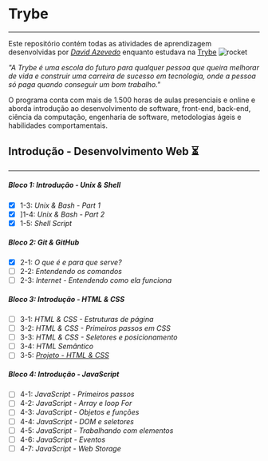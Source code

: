 # Trybe 

---

Este repositório contém todas as atividades de aprendizagem desenvolvidas por *[David Azevedo](https://www.linkedin.com/in/dl-azevedo/)* enquanto estudava na [Trybe](https://www.betrybe.com/) ![rocket](https://github.githubassets.com/images/icons/emoji/unicode/1f680.png)

*"A Trybe é uma escola do futuro para qualquer pessoa que queira melhorar de vida e construir uma carreira de sucesso em tecnologia, onde a pessoa só paga quando conseguir um bom trabalho."*

O programa conta com mais de 1.500 horas de aulas presenciais e online e aborda introdução ao desenvolvimento de software, front-end, back-end, ciência da computação, engenharia de software, metodologias ágeis e habilidades comportamentais.

## Introdução - Desenvolvimento Web :hourglass_flowing_sand:

***

##### Bloco 1: Introdução - Unix & Shell

- [x] 1-3: *Unix & Bash - Part 1*
- [x] ]1-4: *Unix & Bash - Part 2*
- [x] 1-5: *Shell Script*

##### Bloco 2: Git & GitHub

- [x] 2-1: *O que é e para que serve?*
- [ ] 2-2: *Entendendo os comandos*
- [ ] 2-3: *Internet - Entendendo como ela funciona*

##### Bloco 3: Introdução - HTML & CSS

- [ ] 3-1: *HTML & CSS - Estruturas de página*
- [ ] 3-2: *HTML & CSS - Primeiros passos em CSS*
- [ ] 3-3: *HTML & CSS - Seletores e posicionamento*
- [ ] 3-4: *HTML Semântico*
- [ ] 3-5: *[Projeto - HTML & CSS](https://gomesanac.github.io/projetos/html-css/index.html)*

##### Bloco 4: Introdução - JavaScript

- [ ] 4-1: *JavaScript - Primeiros passos*
- [ ] 4-2: *JavaScript - Array e loop For*
- [ ] 4-3: *JavaScript - Objetos e funções*
- [ ] 4-4: *JavaScript - DOM e seletores*
- [ ] 4-5: *JavaScript - Trabalhando com elementos*
- [ ] 4-6: *JavaScript - Eventos*
- [ ] 4-7: *JavaScript - Web Storage*